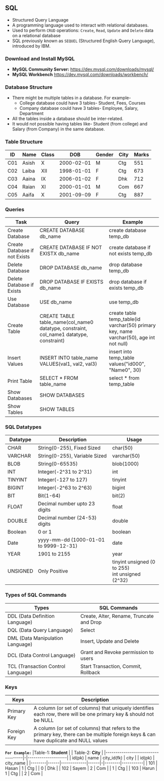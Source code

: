 ## **SQL**
* Structured Query Language
* A programming language used to interact with relational databases.
* Used to perform `CRUD` operations: `Create`, `Read`, `Update` and `Delete` data on a relational database
* SQL previously known as `SEQUEL` (Structured English Query Language), introduced by IBM.

### **Download and Install MySQL**
* **MySQL Community Server:** https://dev.mysql.com/downloads/mysql/
* **MySQL Workbench** https://dev.mysql.com/downloads/workbench/

### **Database Structure**
* There might be multiple tables in a database. For example-
    * College database could have 3 tables- Student, Fees, Courses
    * Company database could have 3 tables- Employee, Salary, Department
* All the tables inside a database should be inter-related.
* It would not possible having tables like- Student (from college) and Salary (from Company) in the same database.

### **Table Structure**
| ID  | Name  | Class | DOB        | Gender | City | Marks |
|-----|-------|-------|------------|--------|------|-------|
| C01 | Asish | X     | 2000-02-01 | M      | Ctg  | 551   |
| C02 | Laiba | XII   | 1998-01-01 | F      | Ctg  | 673   |
| C03 | Aaina | IX    | 2006-01-02 | F      | Dhk  | 712   |
| C04 | Raian | XI    | 2000-01-01 | M      | Com  | 667   |
| C05 | Aaifa | X     | 2001-09-09 | F      | Ctg  | 887   |

### **Queries**
| Task | Query | Example |
|------|-------|---------|
| Create Database | CREATE DATABASE db_name | create database temp_db |
| Create Database if not Exists | CREATE DATABASE IF NOT EXISTX db_name | create database if not exists temp_db |
| Delete Database | DROP DATABASE db_name | drop database temp_db |
| Delete Database if Exists | DROP DATABASE IF EXISTS db_name | drop database if exists temp_db |
| Use Database | USE db_name | use temp_db |
| Create Table | CREATE TABLE table_name(col_name0 datatype, constraint, col_name1 datatype, constraint) | create table temp_table(id varchar(50) primary key, name varchar(50), age int not null) |
| Insert Values | INSERT INTO table_name VALUES(val1, val2, val3) | insert into temp_table values("id000", "Name0", 30) |
| Print Table | SELECT * FROM table_name | select * from temp_table |
| Show Databases | SHOW DATABASES |
| Show Tables | SHOW TABLES |

### **SQL Datatypes**
| Datatype | Description | Usage |
|----------|-------------|-------|
| CHAR | String(0-255), Fixed Sized | char(50) |
| VARCHAR | String(0-255), Variable Sized | varchar(50) |
| BLOB | String(0-65535) | blob(1000) |
| INT | Integer(-2^31 to 2^31) | int |
| TINYINT | Integer(-127 to 127) | tinyint |
| BIGINT | Integer(-2^63 to 2^63) | bigint |
| BIT | Bit(1-64) | bit(2) |
| FLOAT | Decimal number upto 23 digits | float |
| DOUBLE |  Decimal number (24-53) digits | double |
| Boolean | 0 or 1 | boolean |
| Date | yyyy-mm-dd (1000-01-01 to 9999-12-31) | date |
| YEAR | 1901 to 2155 | year |
| UNSIGNED | Only Positive | <div>tinyint unsigned (0 to 255)</div>int unsigned (2^32) |

### **Types of SQL Commands**
| Types | SQL Commands |
|-------|--------------|
| DDL (Data Definition Language) | Create, Alter, Rename, Truncate and Drop |
| DQL (Data Query Language) | Select |
| DML (Data Manipulation Language) | Insert, Update and Delete |
| DCL (Data Control Language) | Grant and Revoke permission to users |
| TCL (Transaction Control Language) | Start Transaction, Commit, Rollback |

### **Keys**
| Keys | Description |
|------|-------------|
| Primary Key | A column (or set of columns) that uniquely identifies each row, there will be one primary key & should not be NULL |
| Foreign Key | A column (or set of columns) that refers to the primary key, there can be multiple foreign keys & can have duplicate and NULL values |

**`For Example:`**
|Table-1: **Student**                | | Table-2: **City**  |
|------------------------------------|-|--------------------|
| id(pk) | name | city_id(fk) | city | | id(pk) | city_name |
|--------|------|-------------|------|-|--------|-----------|
| 101 | Hasan | 1 | Ctg | | 0 | Dhk |
| 102 | Sayem | 2 | Com | | 1 | Ctg |
| 103 | Harun | 1 | Ctg | | 2 | Com |